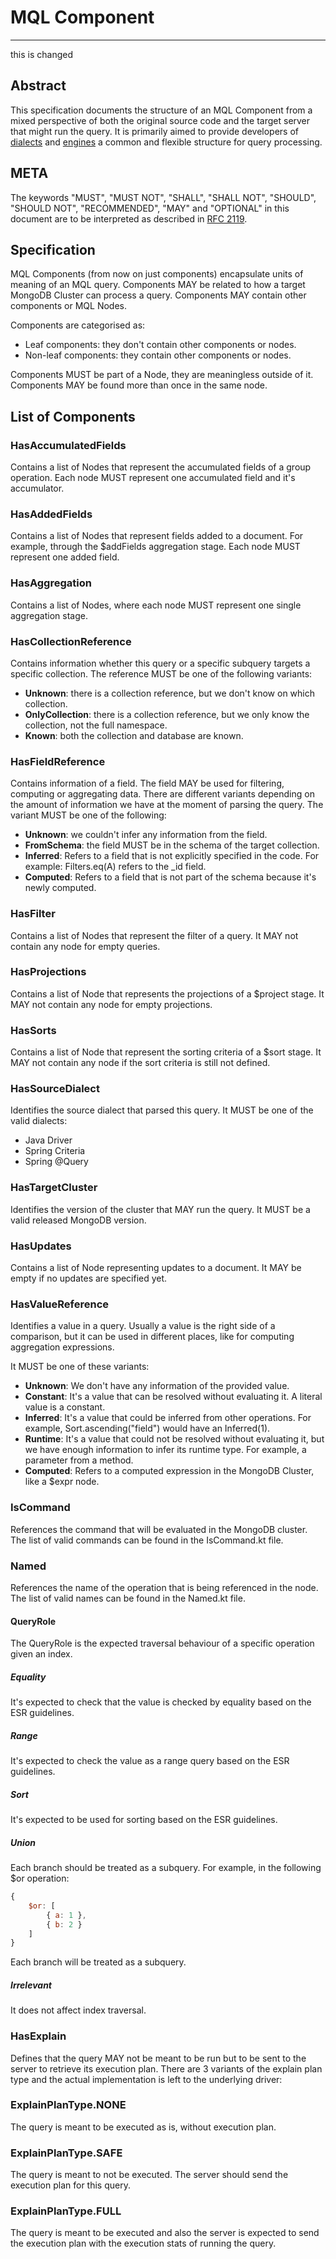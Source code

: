 # MQL Component
---------------

this is changed

## Abstract

This specification documents the structure of an MQL Component from a mixed perspective of both
the original source code and the target server that might run the query. It is primarily aimed
to provide developers of [dialects](/packages/mongodb-mql-model/src/docs/md/mql-dialect/mql-dialect.md)
and [engines](/packages/mongodb-mql-model/src/docs/md/mql-engine/mql-engine.md) a common and 
flexible structure for query processing.

## META

The keywords "MUST", "MUST NOT", "SHALL", "SHALL NOT", "SHOULD", "SHOULD NOT", "RECOMMENDED", "MAY"
and "OPTIONAL" in this document are to be interpreted as described in [RFC 2119](https://www.ietf.org/rfc/rfc2119.txt).

## Specification

MQL Components (from now on just components) encapsulate units of meaning of an MQL query. Components
MAY be related to how a target MongoDB Cluster can process a query. Components MAY contain other components
or MQL Nodes.

Components are categorised as:

* Leaf components: they don't contain other components or nodes.
* Non-leaf components: they contain other components or nodes.

Components MUST be part of a Node, they are meaningless outside of it. Components MAY be found
more than once in the same node.

## List of Components

### HasAccumulatedFields

Contains a list of Nodes that represent the accumulated fields of a group operation. Each
node MUST represent one accumulated field and it's accumulator.

### HasAddedFields

Contains a list of Nodes that represent fields added to a document. For example, through the
$addFields aggregation stage. Each node MUST represent one added field.

### HasAggregation

Contains a list of Nodes, where each node MUST represent one single aggregation stage.

### HasCollectionReference

Contains information whether this query or a specific subquery targets a specific collection. The
reference MUST be one of the following variants:

* **Unknown**: there is a collection reference, but we don't know on which collection.
* **OnlyCollection**: there is a collection reference, but we only know the collection, not the full namespace.
* **Known**: both the collection and database are known.

### HasFieldReference

Contains information of a field. The field MAY be used for filtering, computing or aggregating data. 
There are different variants depending on the amount of information we have at the moment of parsing the query.
The variant MUST be one of the following:

* **Unknown**: we couldn't infer any information from the field.
* **FromSchema**: the field MUST be in the schema of the target collection.
* **Inferred**: Refers to a field that is not explicitly specified in the code. For example:
Filters.eq(A) refers to the _id field.
* **Computed**: Refers to a field that is not part of the schema because it's newly computed.

### HasFilter

Contains a list of Nodes that represent the filter of a query. It MAY not contain any
node for empty queries.

### HasProjections

Contains a list of Node that represents the projections of a $project stage. It MAY not
contain any node for empty projections.

### HasSorts

Contains a list of Node that represent the sorting criteria of a $sort stage. It MAY not
contain any node if the sort criteria is still not defined.

### HasSourceDialect

Identifies the source dialect that parsed this query. It MUST be one of the valid dialects:

* Java Driver
* Spring Criteria
* Spring @Query

### HasTargetCluster

Identifies the version of the cluster that MAY run the query. It MUST be a valid released MongoDB 
version.

### HasUpdates

Contains a list of Node representing updates to a document. It MAY be empty if no updates are
specified yet.

### HasValueReference

Identifies a value in a query. Usually a value is the right side of a comparison,
but it can be used in different places, like for computing aggregation expressions.

It MUST be one of these variants:

* **Unknown**: We don't have any information of the provided value.
* **Constant**: It's a value that can be resolved without evaluating it. A literal value is a constant.
* **Inferred**: It's a value that could be inferred from other operations. For example, Sort.ascending("field") would have an Inferred(1).
* **Runtime**: It's a value that could not be resolved without evaluating it, but we have enough information
to infer its runtime type. For example, a parameter from a method.
* **Computed**: Refers to a computed expression in the MongoDB Cluster, like a $expr node.

### IsCommand

References the command that will be evaluated in the MongoDB cluster. The list of
valid commands can be found in the IsCommand.kt file.

### Named

References the name of the operation that is being referenced in the node. The list
of valid names can be found in the Named.kt file.

#### QueryRole

The QueryRole is the expected traversal behaviour of a specific operation given an index.

##### Equality

It's expected to check that the value is checked by equality based on the ESR guidelines.

##### Range

It's expected to check the value as a range query based on the ESR guidelines.

##### Sort

It's expected to be used for sorting based on the ESR guidelines.

##### Union

Each branch should be treated as a subquery. For example, in the following $or operation:

```js
{
    $or: [
        { a: 1 },
        { b: 2 }
    ]
}
```

Each branch will be treated as a subquery.

##### Irrelevant

It does not affect index traversal.

### HasExplain

Defines that the query MAY not be meant to be run but to be sent to the server to retrieve its
execution plan. There are 3 variants of the explain plan type and the actual implementation is
left to the underlying driver:

### ExplainPlanType.NONE

The query is meant to be executed as is, without execution plan.

### ExplainPlanType.SAFE

The query is meant to not be executed. The server should send the execution plan for this query.

### ExplainPlanType.FULL

The query is meant to be executed and also the server is expected to send the execution plan with
the execution stats of running the query.
